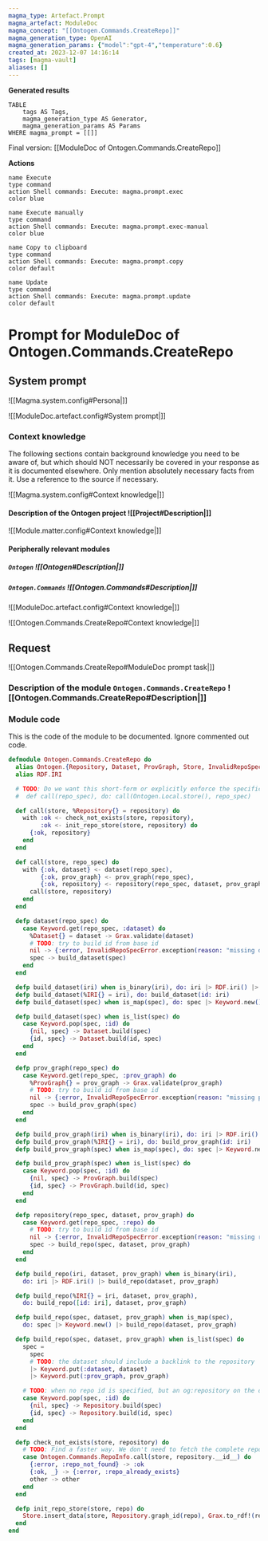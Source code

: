```yaml
---
magma_type: Artefact.Prompt
magma_artefact: ModuleDoc
magma_concept: "[[Ontogen.Commands.CreateRepo]]"
magma_generation_type: OpenAI
magma_generation_params: {"model":"gpt-4","temperature":0.6}
created_at: 2023-12-07 14:16:14
tags: [magma-vault]
aliases: []
---
```


**Generated results**

```dataview
TABLE
	tags AS Tags,
	magma_generation_type AS Generator,
	magma_generation_params AS Params
WHERE magma_prompt = [[]]
```

Final version: [[ModuleDoc of Ontogen.Commands.CreateRepo]]

**Actions**

```button
name Execute
type command
action Shell commands: Execute: magma.prompt.exec
color blue
```
```button
name Execute manually
type command
action Shell commands: Execute: magma.prompt.exec-manual
color blue
```
```button
name Copy to clipboard
type command
action Shell commands: Execute: magma.prompt.copy
color default
```
```button
name Update
type command
action Shell commands: Execute: magma.prompt.update
color default
```

# Prompt for ModuleDoc of Ontogen.Commands.CreateRepo

## System prompt

![[Magma.system.config#Persona|]]

![[ModuleDoc.artefact.config#System prompt|]]

### Context knowledge

The following sections contain background knowledge you need to be aware of, but which should NOT necessarily be covered in your response as it is documented elsewhere. Only mention absolutely necessary facts from it. Use a reference to the source if necessary.

![[Magma.system.config#Context knowledge|]]

#### Description of the Ontogen project ![[Project#Description|]]

![[Module.matter.config#Context knowledge|]]

#### Peripherally relevant modules

##### `Ontogen` ![[Ontogen#Description|]]

##### `Ontogen.Commands` ![[Ontogen.Commands#Description|]]

![[ModuleDoc.artefact.config#Context knowledge|]]

![[Ontogen.Commands.CreateRepo#Context knowledge|]]


## Request

![[Ontogen.Commands.CreateRepo#ModuleDoc prompt task|]]

### Description of the module `Ontogen.Commands.CreateRepo` ![[Ontogen.Commands.CreateRepo#Description|]]

### Module code

This is the code of the module to be documented. Ignore commented out code.

```elixir
defmodule Ontogen.Commands.CreateRepo do
  alias Ontogen.{Repository, Dataset, ProvGraph, Store, InvalidRepoSpecError}
  alias RDF.IRI

  # TODO: Do we want this short-form or explicitly enforce the specification of the store?
  #  def call(repo_spec), do: call(Ontogen.Local.store(), repo_spec)

  def call(store, %Repository{} = repository) do
    with :ok <- check_not_exists(store, repository),
         :ok <- init_repo_store(store, repository) do
      {:ok, repository}
    end
  end

  def call(store, repo_spec) do
    with {:ok, dataset} <- dataset(repo_spec),
         {:ok, prov_graph} <- prov_graph(repo_spec),
         {:ok, repository} <- repository(repo_spec, dataset, prov_graph) do
      call(store, repository)
    end
  end

  defp dataset(repo_spec) do
    case Keyword.get(repo_spec, :dataset) do
      %Dataset{} = dataset -> Grax.validate(dataset)
      # TODO: try to build id from base id
      nil -> {:error, InvalidRepoSpecError.exception(reason: "missing dataset spec")}
      spec -> build_dataset(spec)
    end
  end

  defp build_dataset(iri) when is_binary(iri), do: iri |> RDF.iri() |> build_dataset()
  defp build_dataset(%IRI{} = iri), do: build_dataset(id: iri)
  defp build_dataset(spec) when is_map(spec), do: spec |> Keyword.new() |> build_dataset()

  defp build_dataset(spec) when is_list(spec) do
    case Keyword.pop(spec, :id) do
      {nil, spec} -> Dataset.build(spec)
      {id, spec} -> Dataset.build(id, spec)
    end
  end

  defp prov_graph(repo_spec) do
    case Keyword.get(repo_spec, :prov_graph) do
      %ProvGraph{} = prov_graph -> Grax.validate(prov_graph)
      # TODO: try to build id from base id
      nil -> {:error, InvalidRepoSpecError.exception(reason: "missing prov_graph spec")}
      spec -> build_prov_graph(spec)
    end
  end

  defp build_prov_graph(iri) when is_binary(iri), do: iri |> RDF.iri() |> build_prov_graph()
  defp build_prov_graph(%IRI{} = iri), do: build_prov_graph(id: iri)
  defp build_prov_graph(spec) when is_map(spec), do: spec |> Keyword.new() |> build_prov_graph()

  defp build_prov_graph(spec) when is_list(spec) do
    case Keyword.pop(spec, :id) do
      {nil, spec} -> ProvGraph.build(spec)
      {id, spec} -> ProvGraph.build(id, spec)
    end
  end

  defp repository(repo_spec, dataset, prov_graph) do
    case Keyword.get(repo_spec, :repo) do
      # TODO: try to build id from base id
      nil -> {:error, InvalidRepoSpecError.exception(reason: "missing repo spec")}
      spec -> build_repo(spec, dataset, prov_graph)
    end
  end

  defp build_repo(iri, dataset, prov_graph) when is_binary(iri),
    do: iri |> RDF.iri() |> build_repo(dataset, prov_graph)

  defp build_repo(%IRI{} = iri, dataset, prov_graph),
    do: build_repo([id: iri], dataset, prov_graph)

  defp build_repo(spec, dataset, prov_graph) when is_map(spec),
    do: spec |> Keyword.new() |> build_repo(dataset, prov_graph)

  defp build_repo(spec, dataset, prov_graph) when is_list(spec) do
    spec =
      spec
      # TODO: the dataset should include a backlink to the repository
      |> Keyword.put(:dataset, dataset)
      |> Keyword.put(:prov_graph, prov_graph)

    # TODO: when no repo id is specified, but an og:repository on the dataset use this one ...
    case Keyword.pop(spec, :id) do
      {nil, spec} -> Repository.build(spec)
      {id, spec} -> Repository.build(id, spec)
    end
  end

  defp check_not_exists(store, repository) do
    # TODO: Find a faster way. We don't need to fetch the complete repo ...
    case Ontogen.Commands.RepoInfo.call(store, repository.__id__) do
      {:error, :repo_not_found} -> :ok
      {:ok, _} -> {:error, :repo_already_exists}
      other -> other
    end
  end

  defp init_repo_store(store, repo) do
    Store.insert_data(store, Repository.graph_id(repo), Grax.to_rdf!(repo))
  end
end

```

